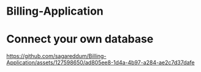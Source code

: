 # Billing-Application
# Connect your own database 
https://github.com/sagareddum/Billing-Application/assets/127598650/ad805ee8-1d4a-4b97-a284-ae2c7d37dafe
